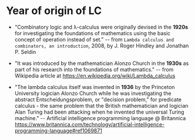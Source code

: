 # Year of origin of LC

* "Combinatory logic and λ-calculus were originally devised in the **1920s** for investigating the foundations of mathematics using the basic concept of operation instead of set." -- from `Lambda calculus and combinators, an introduction`, 2008, by J. Roger Hindley and Jonathan P. Seldin

* "It was introduced by the mathematician Alonzo Church in the **1930s** as part of his research into the foundations of mathematics." -- from Wikipedia article at https://en.wikipedia.org/wiki/Lambda_calculus

* "The lambda calculus itself was invented in **1936** by the Princeton University logician Alonzo Church while he was investigating the abstract Entscheidungsproblem, or "decision problem," for predicate calculus - the same problem that the British mathematician and logician Alan Turing had been attacking when he invented the universal Turing machine."
-- Artificial intelligence programming language @ Britannica
https://www.britannica.com/technology/artificial-intelligence-programming-language#ref1069871
